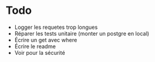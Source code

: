 # Todo

- Logger les requetes trop longues
- Réparer les tests unitaire (monter un postgre en local)
- Écrire un get avec where
- Écrire le readme
- Voir pour la sécurité
